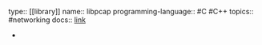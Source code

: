 type:: [[library]]
name:: libpcap
programming-language:: #C #C++ 
topics:: #networking
docs:: [link](https://www.tcpdump.org/pcap.html)

-
